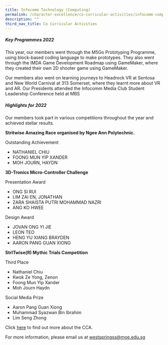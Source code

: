 ```yaml
---
title: Infocomm Technology (Computing)
permalink: /character-excellence/co-curricular-activities/infocomm-computing/
description: ""
third_nav_title: Co Curricular Activities
---
```

##### **Key Programmes 2022**

This year, our members went through the M5Go Prototyping Programme, using block-based coding language to make prototypes. They also went through the IMDA Game Development Roadmap using GameMaker, where they created their own 2D shooter game using GameMaker. 

Our members also went on learning journeys to Headrock VR at Sentosa and New World Carnival at 313 Somerset, where they learnt more about VR and AR. Our Presidents attended the Infocomm Media Club Student Leadership Conference held at MBS


##### **Highlights for 2022**

Our members took part in various competitions throughout the year and achieved stellar results.

**Stritwise Amazing Race organised by Ngee Ann Polytechnic.**

Outstanding Achievement
* NATHANIEL CHIU 
* FOONG MUN YIP XANDER 
* MOH JOURN, HAYDN 

**3D-Tronics Micro-Controller Challenge**

Presentation Award
* ONG SI RUI 
* LIM ZAI EN, JONATHAN 
* ZARA SHAISTA PUTRI MOHAMMAD NAZRI 
* ANG KO HWEE 

Design Award

* JOVAN ONG YI JIE 
* LEON TEO 
* HENG YU XIANG BRAYDEN 
* AARON PANG GUAN XIONG 

**StrITwise(R) Mythic Trials Competition**

Third Place

* Nathaniel Chiu 
* Kwok Ze Yong, Zenon 
* Foong Mun Yip Xander 
* Moh Journ Haydn 

Social Media Prize

* Aaron Pang Guan Xiong 
* Muhammad Syazwan Bin Ibrahim 
* Lim Seng Zhong 


Click <a href="https://youtu.be/EmjpAHXfMMQ" target="_blank">here</a> to find out more about the CCA.

For more information, please email us at [westspringss@moe.edu.sg](westspringss@moe.edu.sg)